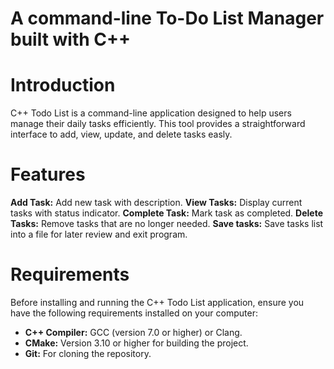 # A command-line To-Do List Manager built with C++

# Introduction
C++ Todo List is a command-line application designed to help users manage their daily tasks efficiently. 
This tool provides a straightforward interface to add, view, update, and delete tasks easly.

# Features
**Add Task:** Add new task with description.
**View Tasks:** Display current tasks with status indicator.
**Complete Task:** Mark task as completed.
**Delete Tasks:** Remove tasks that are no longer needed.
**Save tasks:** Save tasks list into a file for later review and exit program.

# Requirements
Before installing and running the C++ Todo List application, ensure you have the following requirements installed on your computer:
- **C++ Compiler:** GCC (version 7.0 or higher) or Clang.
- **CMake:** Version 3.10 or higher for building the project.
- **Git:** For cloning the repository.